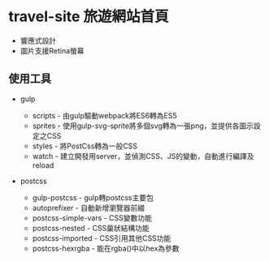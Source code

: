 # travel-site 旅遊網站首頁
* 響應式設計
* 圖片支援Retina螢幕

## 使用工具
* gulp
    * scripts - 由gulp驅動webpack將ES6轉為ES5
    * sprites - 使用gulp-svg-sprite將多個svg轉為一張png，並提供各圖示設定之CSS
    * styles - 將PostCss轉為一般CSS
    * watch - 建立開發用server，並偵測CSS、JS的變動，自動進行編譯及reload

* postcss
    * gulp-postcss - gulp轉postcss主要包
    * autoprefixer - 自動新增瀏覽器前綴
    * postcss-simple-vars - CSS變數功能
    * postcss-nested - CSS巢狀結構功能
    * postcss-imported - CSS引用其他CSS功能
    * postcss-hexrgba - 能在rgba()中以hex為參數
